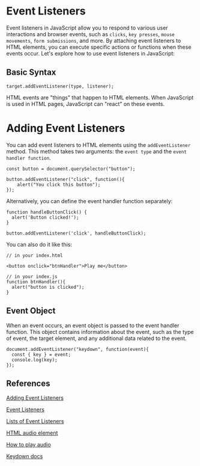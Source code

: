 # Event Listeners

Event listeners in JavaScript allow you to respond to various user interactions and browser events, such as `clicks`, `key presses`, `mouse movements`, `form submissions`, and more. By attaching event listeners to HTML elements, you can execute specific actions or functions when these events occur. Let's explore how to use event listeners in JavaScript:

## Basic Syntax

```
target.addEventListener(type, listener);
```

HTML events are "things" that happen to HTML elements.
When JavaScript is used in HTML pages, JavaScript can "react" on these events.

# Adding Event Listeners

You can add event listeners to HTML elements using the `addEventListener` method. This method takes two arguments: the `event type` and the `event handler function`.

```
const button = document.querySelector("button");

button.addEventListener("click", function(){
    alert("You click this button");
});

```

Alternatively, you can define the event handler function separately:

```
function handleButtonClick() {
  alert('Button clicked!');
}

button.addEventListener('click', handleButtonClick);
```

You can also do it like this:

```
// in your index.html

<button onclick="btnHandler">Play me</button>

// in your index.js
function btnHandler(){
  alert("button is clicked");
}

```

## Event Object

When an event occurs, an event object is passed to the event handler function. This object contains information about the event, such as the type of event, the target element, and any additional data related to the event.

```
document.addEventListener("keydown", function(event){
  const { key } = event;
  console.log(key);
});
```

## References

<a href="https://developer.mozilla.org/en-US/docs/Web/API/EventTarget/addEventListener" target="_blank">Adding Event Listeners</a>

<a href="https://developer.mozilla.org/en-US/docs/Web/Events" target="_blank"> Event Listeners</a>

<a href="https://www.w3schools.com/tags/ref_eventattributes.asp" target="_blank">Lists of Event Listeners</a>

<a href="https://developer.mozilla.org/en-US/docs/Web/API/HTMLAudioElement" target="_blank">HTML audio element </a>

<a href="https://stackoverflow.com/questions/9419263/how-to-play-audio" target="_blank">How to play audio</a>

<a href="https://developer.mozilla.org/en-US/docs/Web/API/Element/keydown_event" target="_blank">Keydown docs</a>

